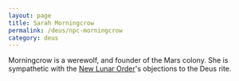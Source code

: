```yaml
---
layout: page
title: Sarah Morningcrow
permalink: /deus/npc-morningcrow
category: deus
---
```

Morningcrow is a werewolf, and founder of the Mars colony. She is sympathetic with the [New Lunar Order](org-luna)'s objections to the Deus rite.

